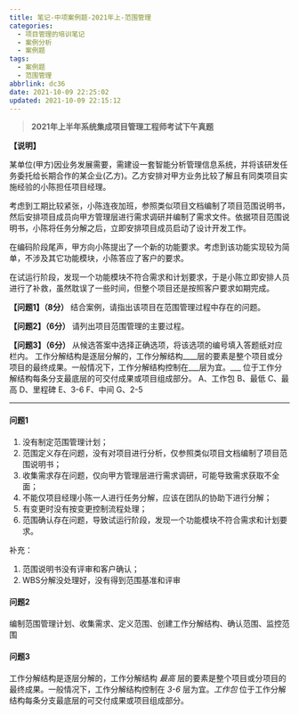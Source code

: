 ```yaml
---
title: 笔记-中项案例题-2021年上-范围管理
categories:
  - 项目管理的培训笔记
  - 案例分析
  - 案例题
tags:
  - 案例题
  - 范围管理
abbrlink: dc36
date: 2021-10-09 22:25:02
updated: 2021-10-09 22:15:12
---
```


> **2021年上半年系统集成项目管理工程师考试下午真题**

**【说明】**

某单位(甲方)因业务发展需要，需建设一套智能分析管理信息系统，并将该研发任务委托给长期合作的某企业(乙方)。乙方安排对甲方业务比较了解且有同类项目实施经验的小陈担任项目经理。

考虑到工期比较紧张，小陈连夜加班，参照类似项目文档编制了项目范围说明书，然后安排项目成员向甲方管理层进行需求调研并编制了需求文件。依据项目范围说明书，小陈将任务分解之后，立即安排项目成员启动了设计开发工作。

在编码阶段尾声，甲方向小陈提出了一个新的功能要求。考虑到该功能实现较为简单，不涉及其它功能模块，小陈答应了客户的要求。

在试运行阶段，发现一个功能模块不符合需求和计划要求，于是小陈立即安排人员进行了补救，虽然耽误了一些时间，但整个项目还是按照客户要求如期完成。

**【问题1】（8分）**
结合案例，请指出该项目在范围管理过程中存在的问题。

**【问题2】（6分）**
请列出项目范围管理的主要过程。

**【问题3】（6分）**
从候选答案中选择正确选项，将该选项的编号填入答题纸对应栏内。
工作分解结构是逐层分解的，工作分解结构____层的要素是整个项目或分项目的最终成果。一般情况下，工作分解结构控制在___层为宜。___ 位于工作分解结构每条分支最底层的可交付成果或项目组成部分。
A、工作包
B、最低
C、最高
D、里程碑
E、3-6
F、中间
G、2-5

<!-- more -->

---

#### 问题1

1. 没有制定范围管理计划；
2. 范围定义存在问题，没有对项目进行分析，仅参照类似项目文档编制了项目范围说明书；
3. 收集需求存在问题，仅向甲方管理层进行需求调研，可能导致需求获取不全面；
4. 不能仅项目经理小陈一人进行任务分解，应该在团队的协助下进行分解；
5. 有变更时没有按变更控制流程处理；
6. 范围确认存在问题，导致试运行阶段，发现一个功能模块不符合需求和计划要求。

补充：

1. 范围说明书没有评审和客户确认；
2. WBS分解没处理好，没有得到范围基准和评审

#### 问题2

编制范围管理计划、收集需求、定义范围、创建工作分解结构、确认范围、监控范围

#### 问题3

工作分解结构是逐层分解的，工作分解结构 *最高* 层的要素是整个项目或分项目的最终成果。一般情况下，工作分解结构控制在 *3-6* 层为宜。*工作包* 位于工作分解结构每条分支最底层的可交付成果或项目组成部分。

